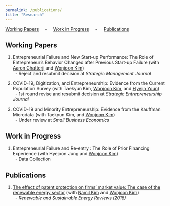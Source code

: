 ```yaml
---
permalink: /publications/
title: "Research"
---
```


 [Working Papers](#wp) &nbsp; &nbsp; - &nbsp; &nbsp; [Work in Progress](#wi) &nbsp; &nbsp; - &nbsp; &nbsp; [Publications](#pub)

<h2 id="wp">
Working Papers
</h2>


1. Entrepreneurial Failure and New Start-up Performance: The Role of Entrepreneur’s Behavior Changed after Previous Start-up Failure (with [Aaron Chatterji][aaron] and [Wonjoon Kim][wjkim])<br/>
&nbsp; - Reject and resubmit decision at *Strategic Management Journal*

2. COVID-19, Digitization, and Entrepreneurship: Evidence from the Current Population Survey (with Taekyun Kim, [Wonjoon Kim][wjkim], and [Hyejin Youn][hy])<br/>
&nbsp; - 1st round revise and resubmit decision at *Strategic Entrepreneurship Journal*

3. COVID-19 and Minority Entrepreneurship: Evidence from the Kauffman Microdata (with Taekyun Kim, and [Wonjoon Kim][wjkim])<br/>
&nbsp; - Under review at *Small Business Economics*


<h2 id="wi">
Work in Progress
</h2>

1. Entrepreneurial Failure and Re-entry : The Role of Prior Financing Experience (with Hyejoon Jung and [Wonjoon Kim][wjkim])<br/>
&nbsp; - Data Collection


<h2 id="pub">
Publications
</h2>

1. [The effect of patent protection on firms’ market value: The case of the renewable energy sector](/files/dk_pub_1.pdf) (with [Namil Kim][namil] and [Wonjoon Kim][wjkim])<br/>
&nbsp; - *Renewable and Sustainable Energy Reviews (2018)*


[aaron]: https://sites.duke.edu/ronniechatterji/
[wjkim]: https://wjkim.kaist.ac.kr/
[hy]: http://hyoun.me/
[namil]: https://namilkim.github.io/
